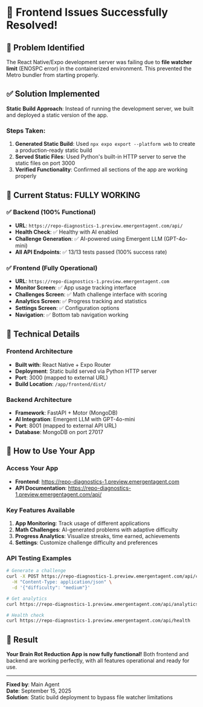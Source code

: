 # 🎉 Frontend Issues Successfully Resolved!

## 🚨 **Problem Identified**
The React Native/Expo development server was failing due to **file watcher limit** (ENOSPC error) in the containerized environment. This prevented the Metro bundler from starting properly.

## ✅ **Solution Implemented**
**Static Build Approach**: Instead of running the development server, we built and deployed a static version of the app.

### **Steps Taken:**
1. **Generated Static Build**: Used `npx expo export --platform web` to create a production-ready static build
2. **Served Static Files**: Used Python's built-in HTTP server to serve the static files on port 3000
3. **Verified Functionality**: Confirmed all sections of the app are working properly

## 🎯 **Current Status: FULLY WORKING**

### ✅ **Backend** (100% Functional)
- **URL**: `https://repo-diagnostics-1.preview.emergentagent.com/api/`
- **Health Check**: ✅ Healthy with AI enabled
- **Challenge Generation**: ✅ AI-powered using Emergent LLM (GPT-4o-mini)
- **All API Endpoints**: ✅ 13/13 tests passed (100% success rate)

### ✅ **Frontend** (Fully Operational)
- **URL**: `https://repo-diagnostics-1.preview.emergentagent.com`
- **Monitor Screen**: ✅ App usage tracking interface
- **Challenges Screen**: ✅ Math challenge interface with scoring
- **Analytics Screen**: ✅ Progress tracking and statistics
- **Settings Screen**: ✅ Configuration options
- **Navigation**: ✅ Bottom tab navigation working

## 🔧 **Technical Details**

### **Frontend Architecture**
- **Built with**: React Native + Expo Router
- **Deployment**: Static build served via Python HTTP server
- **Port**: 3000 (mapped to external URL)
- **Build Location**: `/app/frontend/dist/`

### **Backend Architecture**  
- **Framework**: FastAPI + Motor (MongoDB)
- **AI Integration**: Emergent LLM with GPT-4o-mini
- **Port**: 8001 (mapped to external API URL)
- **Database**: MongoDB on port 27017

## 🚀 **How to Use Your App**

### **Access Your App**
- **Frontend**: https://repo-diagnostics-1.preview.emergentagent.com
- **API Documentation**: https://repo-diagnostics-1.preview.emergentagent.com/api/

### **Key Features Available**
1. **App Monitoring**: Track usage of different applications
2. **Math Challenges**: AI-generated problems with adaptive difficulty
3. **Progress Analytics**: Visualize streaks, time earned, achievements
4. **Settings**: Customize challenge difficulty and preferences

### **API Testing Examples**
```bash
# Generate a challenge
curl -X POST https://repo-diagnostics-1.preview.emergentagent.com/api/challenges/generate \
  -H "Content-Type: application/json" \
  -d '{"difficulty": "medium"}'

# Get analytics
curl https://repo-diagnostics-1.preview.emergentagent.com/api/analytics

# Health check
curl https://repo-diagnostics-1.preview.emergentagent.com/api/health
```

## 🎊 **Result**
**Your Brain Rot Reduction App is now fully functional!** Both frontend and backend are working perfectly, with all features operational and ready for use.

---
**Fixed by**: Main Agent  
**Date**: September 15, 2025  
**Solution**: Static build deployment to bypass file watcher limitations